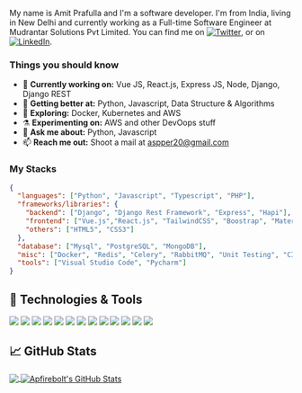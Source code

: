 My name is Amit Prafulla and I'm a software developer. I'm from India, living in New Delhi and currently working as a Full-time Software Engineer at Mudrantar Solutions Pvt Limited. You can find me on [![Twitter][1.2]][1], or on [![LinkedIn][3.2]][3].

### Things you should know

- 🔭 <b>Currently working on:</b> Vue JS, React.js, Express JS, Node, Django, Django REST
- 🌱 <b>Getting better at:</b> Python, Javascript, Data Structure & Algorithms
- 🤔 <b>Exploring:</b> Docker, Kubernetes and AWS
- ⚗️ <b>Experimenting on:</b> AWS and other DevOops stuff
- 💬 <b>Ask me about:</b> Python, Javascript
- 📫 <b>Reach me out:</b> Shoot a mail at <a href="mailto:aspper20@gmail.com" target="_blank">aspper20@gmail.com</a>

### My Stacks

```json
{
  "languages": ["Python", "Javascript", "Typescript", "PHP"],
  "frameworks/libraries": {
    "backend": ["Django", "Django Rest Framework", "Express", "Hapi"],
    "frontend": ["Vue.js","React.js", "TailwindCSS", "Boostrap", "Material UI", "Jquery"],
    "others": ["HTML5", "CSS3"]
  },
  "database": ["Mysql", "PostgreSQL", "MongoDB"],
  "misc": ["Docker", "Redis", "Celery", "RabbitMQ", "Unit Testing", "CI/CD"],
  "tools": ["Visual Studio Code", "Pycharm"]
}
```

## 🔧 Technologies & Tools

![](https://img.shields.io/badge/OS-Linux-informational?style=flat&logo=linux&logoColor=white&color=2bbc8a)
![](https://img.shields.io/badge/Editor-IntelliJ_IDEA-informational?style=flat&logo=intellij-idea&logoColor=white&color=2bbc8a)
![](https://img.shields.io/badge/Code-Python-informational?style=flat&logo=python&logoColor=white&color=2bbc8a)
![](https://img.shields.io/badge/Code-JavaScript-informational?style=flat&logo=javascript&logoColor=white&color=2bbc8a)
![](https://img.shields.io/badge/Code-React-informational?style=flat&logo=react&logoColor=white&color=2bbc8a)
![](https://img.shields.io/badge/Code-Django-informational?style=flat&logo=django&logoColor=white&color=2bbc8a)
![](https://img.shields.io/badge/Code-HTML5-informational?style=flat&logo=html5&logoColor=white&color=2bbc8a)
![](https://img.shields.io/badge/Code-Css-informational?style=flat&logo=css3&logoColor=white&color=2bbc8a)
![](https://img.shields.io/badge/Shell-Bash-informational?style=flat&logo=gnu-bash&logoColor=white&color=2bbc8a)
![](https://img.shields.io/badge/Tools-PostgreSQL-informational?style=flat&logo=postgresql&logoColor=white&color=2bbc8a)
![](https://img.shields.io/badge/Tools-Mysql-informational?style=flat&logo=mysql&logoColor=white&color=2bbc8a)
![](https://img.shields.io/badge/Tools-Docker-informational?style=flat&logo=docker&logoColor=white&color=2bbc8a)
![](https://img.shields.io/badge/Cloud-Digital_Ocean-informational?style=flat&logo=digitalocean&logoColor=white&color=2bbc8a)

## &#x1f4c8; GitHub Stats

<a href="https://github.com/apfirebolt">
  <img align="center" src="https://github-readme-stats.vercel.app/api/top-langs/?username=apfirebolt&hide=dockerfile,css&title_color=ffffff&text_color=c9cacc&icon_color=2bbc8a&bg_color=1d1f21" />
</a>
<a href="https://github.com/apfirebolt">
  <img align="center" src="https://github-readme-stats.vercel.app/api?username=apfirebolt&show_icons=true&line_height=27&count_private=true&title_color=ffffff&text_color=c9cacc&icon_color=2bbc8a&bg_color=1d1f21" alt="Apfirebolt's GitHub Stats" />
</a>

<!-- links to social media icons -->

<!-- icons with padding -->

[1.1]: http://i.imgur.com/tXSoThF.png "twitter icon with padding"
[2.1]: http://i.imgur.com/0o48UoR.png "github icon with padding"

<!-- icons without padding -->

[1.2]: https://i.imgur.com/wWzX9uB.png "twitter icon without padding"
[2.2]: https://i.imgur.com/9I6NRUm.png "github icon without padding"
[3.2]: https://i.imgur.com/dgXzJ9j.png "LinkedIn icon without padding"

<!-- links to your social media accounts -->

[1]: https://twitter.com/amitprafull
[2]: https://github.com/apfirebolt
[3]: https://www.linkedin.com/in/amit-prafulla-276b6bb4/